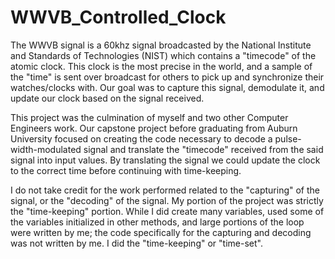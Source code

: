 # WWVB_Controlled_Clock

The WWVB signal is a 60khz signal broadcasted by the National Institute and Standards of Technologies (NIST) which contains a "timecode" of the atomic clock. This clock is the most precise in the world, and a sample of the "time" is sent over broadcast for others to pick up and synchronize their watches/clocks with. Our goal was to capture this signal, demodulate it, and update our clock based on the signal received.

This project was the culmination of myself and two other Computer Engineers work. Our capstone project before graduating from Auburn University focused on creating the code necessary to decode a pulse-width-modulated signal and translate the "timecode" received from the said signal into input values. By translating the signal we could update the clock to the correct time before continuing with time-keeping.

I do not take credit for the work performed related to the "capturing" of the signal, or the "decoding" of the signal. My portion of the project was strictly the "time-keeping" portion. While I did create many variables, used some of the variables initialized in other methods, and large portions of the loop were written by me; the code specifically for the capturing and decoding was not written by me. I did the "time-keeping" or "time-set".

